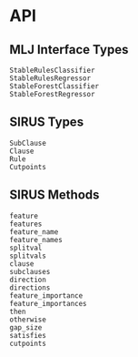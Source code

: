 # API

## MLJ Interface Types

```@docs
StableRulesClassifier
StableRulesRegressor
StableForestClassifier
StableForestRegressor
```

## SIRUS Types

```@docs
SubClause
Clause
Rule
Cutpoints
```

## SIRUS Methods

```@docs
feature
features
feature_name
feature_names
splitval
splitvals
clause
subclauses
direction
directions
feature_importance
feature_importances
then
otherwise
gap_size
satisfies
cutpoints
```
